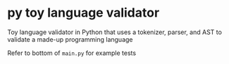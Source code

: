 # py toy language validator

Toy language validator in Python that uses a tokenizer, parser, and AST to validate a made-up programming language

Refer to bottom of `main.py` for example tests